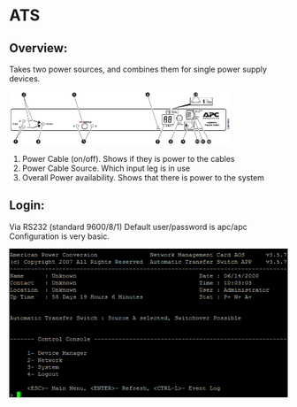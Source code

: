 # ATS

## Overview:
Takes two power sources, and combines them for single power supply devices.  

<img src="img/ats01.png" width="400" alt="">

1. Power Cable (on/off).  Shows if they is power to the cables
2. Power Cable Source.  Which input leg is in use
3. Overall Power availability.  Shows that there is power to the system

## Login:
Via RS232 (standard 9600/8/1)
Default user/password is apc/apc
Configuration is very basic.  


<img src="img/ats02.png" width="600" alt="">

